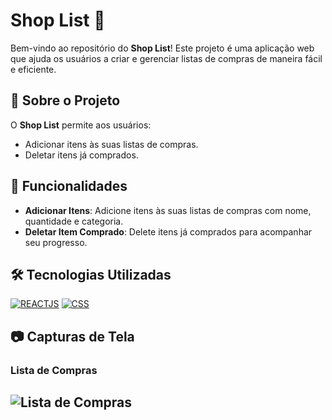 # Shop List 🛒

Bem-vindo ao repositório do **Shop List**! Este projeto é uma aplicação web que ajuda os usuários a criar e gerenciar listas de compras de maneira fácil e eficiente.

## 📜 Sobre o Projeto

O **Shop List** permite aos usuários:

- Adicionar itens às suas listas de compras.
- Deletar itens já comprados.

## 🚀 Funcionalidades

- **Adicionar Itens**: Adicione itens às suas listas de compras com nome, quantidade e categoria.
- **Deletar Item Comprado**: Delete itens já comprados para acompanhar seu progresso.

## 🛠️ Tecnologias Utilizadas

[![REACTJS](https://img.shields.io/badge/React-61DAFB?style=for-the-badge&logo=react&logoColor=3c4048)]()
[![CSS](https://img.shields.io/badge/CSS3-1572B6?style=for-the-badge&logo=css3&logoColor=white)]()

## 📷 Capturas de Tela

### Lista de Compras
![Lista de Compras](https://portfolio.descubraserragaucha.com/assets/Lista.png)
---


